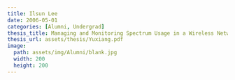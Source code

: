```yaml
---
title: Ilsun Lee
date: 2006-05-01
categories: [Alumni, Undergrad]
thesis_title: Managing and Monitoring Spectrum Usage in a Wireless Network
thesis_url: assets/thesis/Yuxiang.pdf
image:
  path: assets/img/Alumni/blank.jpg
  width: 200
  height: 200
---
```


